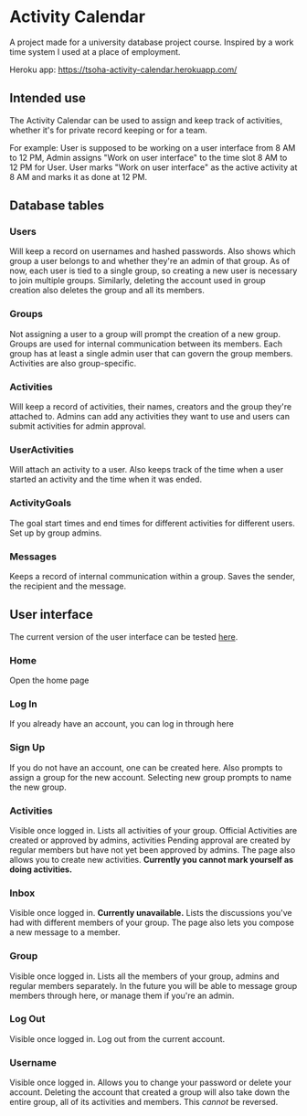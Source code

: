 # Activity Calendar
A project made for a university database project course. Inspired by a work time system I used at a place of employment.

Heroku app: https://tsoha-activity-calendar.herokuapp.com/
## Intended use
The Activity Calendar can be used to assign and keep track of activities, whether it's for private record keeping or for a team.

For example: User is supposed to be working on a user interface from 8 AM to 12 PM, Admin assigns "Work on user interface" to the time slot 8 AM to 12 PM for User. User marks "Work on user interface" as the active activity at 8 AM and marks it as done at 12 PM.
## Database tables
### Users
Will keep a record on usernames and hashed passwords. Also shows which group a user belongs to and whether they're an admin of that group. As of now, each user is tied to a single group, so creating a new user is necessary to join multiple groups. Similarly, deleting the account used in group creation also deletes the group and all its members.
### Groups
Not assigning a user to a group will prompt the creation of a new group. Groups are used for internal communication between its members. Each group has at least a single admin user that can govern the group members. Activities are also group-specific.
### Activities
Will keep a record of activities, their names, creators and the group they're attached to. Admins can add any activities they want to use and users can submit activities for admin approval.
### UserActivities
Will attach an activity to a user. Also keeps track of the time when a user started an activity and the time when it was ended.
### ActivityGoals
The goal start times and end times for different activities for different users. Set up by group admins.
### Messages
Keeps a record of internal communication within a group. Saves the sender, the recipient and the message.
## User interface
The current version of the user interface can be tested [here](https://tsoha-activity-calendar.herokuapp.com/).
### Home
Open the home page
### Log In
If you already have an account, you can log in through here
### Sign Up
If you do not have an account, one can be created here. Also prompts to assign a group for the new account. Selecting new group prompts to name the new group.
### Activities
Visible once logged in. Lists all activities of your group. Official Activities are created or approved by admins, activities Pending approval are created by regular members but have not yet been approved by admins. The page also allows you to create new activities. **Currently you cannot mark yourself as doing activities.**
### Inbox
Visible once logged in. **Currently unavailable.** Lists the discussions you've had with different members of your group. The page also lets you compose a new message to a member.
### Group
Visible once logged in. Lists all the members of your group, admins and regular members separately. In the future you will be able to message group members through here, or manage them if you're an admin.
### Log Out
Visible once logged in. Log out from the current account.
### Username
Visible once logged in. Allows you to change your password or delete your account. Deleting the account that created a group will also take down the entire group, all of its activities and members. This _cannot_ be reversed.

